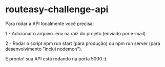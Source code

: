 # routeasy-challenge-api

Para rodar a API localmente você precisa:

1 - Adicionar o arquivo .env na raiz do projeto (enviado por e-mail).

2 - Rodar o script npm run start (para produção) ou npm run server (para desenvolvimento "inclui nodemon").

E pronto! sua API está rodando na porta 5000 :) 
